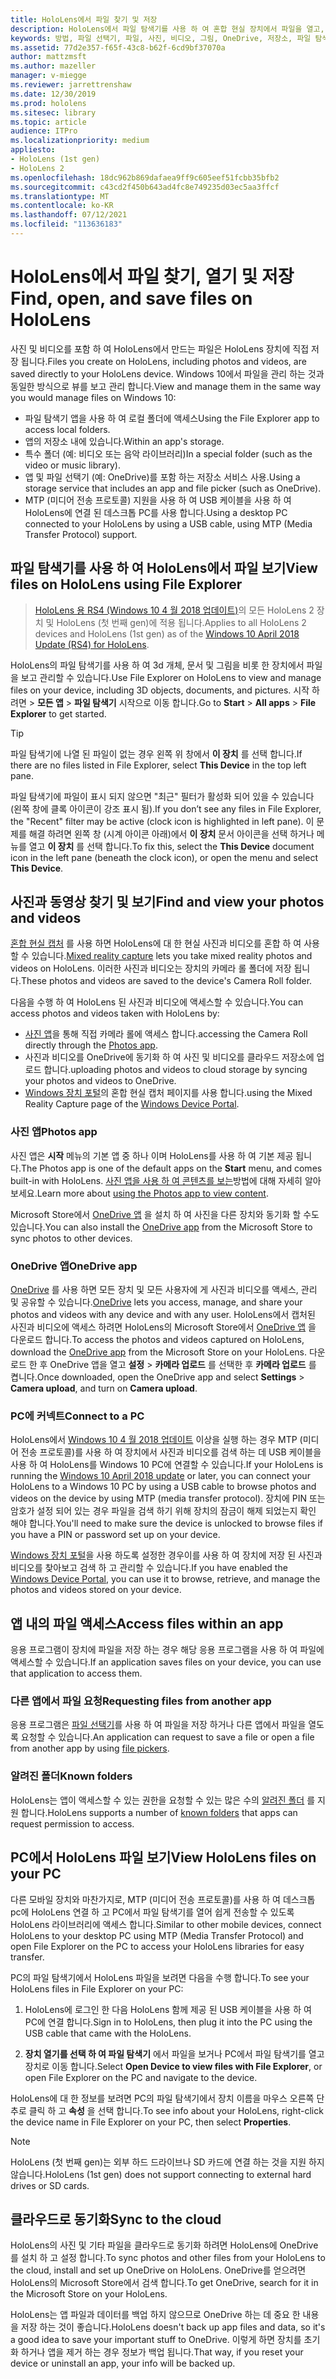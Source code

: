 ```yaml
---
title: HoloLens에서 파일 찾기 및 저장
description: HoloLens에서 파일 탐색기를 사용 하 여 혼합 현실 장치에서 파일을 열고, 보고, 관리 하는 방법에 대해 알아봅니다.
keywords: 방법, 파일 선택기, 파일, 사진, 비디오, 그림, OneDrive, 저장소, 파일 탐색기, hololens
ms.assetid: 77d2e357-f65f-43c8-b62f-6cd9bf37070a
author: mattzmsft
ms.author: mazeller
manager: v-miegge
ms.reviewer: jarrettrenshaw
ms.date: 12/30/2019
ms.prod: hololens
ms.sitesec: library
ms.topic: article
audience: ITPro
ms.localizationpriority: medium
appliesto:
- HoloLens (1st gen)
- HoloLens 2
ms.openlocfilehash: 18dc962b869dafaea9ff9c605eef51fcbb35bfb2
ms.sourcegitcommit: c43cd2f450b643ad4fc8e749235d03ec5aa3ffcf
ms.translationtype: MT
ms.contentlocale: ko-KR
ms.lasthandoff: 07/12/2021
ms.locfileid: "113636183"
---
```

# <a name="find-open-and-save-files-on-hololens"></a><span data-ttu-id="ad01d-104">HoloLens에서 파일 찾기, 열기 및 저장</span><span class="sxs-lookup"><span data-stu-id="ad01d-104">Find, open, and save files on HoloLens</span></span>

<span data-ttu-id="ad01d-105">사진 및 비디오를 포함 하 여 HoloLens에서 만드는 파일은 HoloLens 장치에 직접 저장 됩니다.</span><span class="sxs-lookup"><span data-stu-id="ad01d-105">Files you create on HoloLens, including photos and videos, are saved directly to your HoloLens device.</span></span> <span data-ttu-id="ad01d-106">Windows 10에서 파일을 관리 하는 것과 동일한 방식으로 뷰를 보고 관리 합니다.</span><span class="sxs-lookup"><span data-stu-id="ad01d-106">View and manage them in the same way you would manage files on Windows 10:</span></span>

- <span data-ttu-id="ad01d-107">파일 탐색기 앱을 사용 하 여 로컬 폴더에 액세스</span><span class="sxs-lookup"><span data-stu-id="ad01d-107">Using the File Explorer app to access local folders.</span></span>
- <span data-ttu-id="ad01d-108">앱의 저장소 내에 있습니다.</span><span class="sxs-lookup"><span data-stu-id="ad01d-108">Within an app's storage.</span></span>
- <span data-ttu-id="ad01d-109">특수 폴더 (예: 비디오 또는 음악 라이브러리)</span><span class="sxs-lookup"><span data-stu-id="ad01d-109">In a special folder (such as the video or music library).</span></span>
- <span data-ttu-id="ad01d-110">앱 및 파일 선택기 (예: OneDrive)를 포함 하는 저장소 서비스 사용.</span><span class="sxs-lookup"><span data-stu-id="ad01d-110">Using a storage service that includes an app and file picker (such as OneDrive).</span></span>
- <span data-ttu-id="ad01d-111">MTP (미디어 전송 프로토콜) 지원을 사용 하 여 USB 케이블을 사용 하 여 HoloLens에 연결 된 데스크톱 PC를 사용 합니다.</span><span class="sxs-lookup"><span data-stu-id="ad01d-111">Using a desktop PC connected to your HoloLens by using a USB cable, using MTP (Media Transfer Protocol) support.</span></span>

## <a name="view-files-on-hololens-using-file-explorer"></a><span data-ttu-id="ad01d-112">파일 탐색기를 사용 하 여 HoloLens에서 파일 보기</span><span class="sxs-lookup"><span data-stu-id="ad01d-112">View files on HoloLens using File Explorer</span></span>

> <span data-ttu-id="ad01d-113">[HoloLens 용 RS4 (Windows 10 4 월 2018 업데이트)](/windows/mixed-reality/release-notes-april-2018)의 모든 HoloLens 2 장치 및 HoloLens (첫 번째 gen)에 적용 됩니다.</span><span class="sxs-lookup"><span data-stu-id="ad01d-113">Applies to all HoloLens 2 devices and HoloLens (1st gen) as of the [Windows 10 April 2018 Update (RS4) for HoloLens](/windows/mixed-reality/release-notes-april-2018).</span></span>

<span data-ttu-id="ad01d-114">HoloLens의 파일 탐색기를 사용 하 여 3d 개체, 문서 및 그림을 비롯 한 장치에서 파일을 보고 관리할 수 있습니다.</span><span class="sxs-lookup"><span data-stu-id="ad01d-114">Use File Explorer on HoloLens to view and manage files on your device, including 3D objects, documents, and pictures.</span></span> <span data-ttu-id="ad01d-115">시작 하려면    >  **모든 앱**   >  **파일 탐색기** 시작으로 이동 합니다.</span><span class="sxs-lookup"><span data-stu-id="ad01d-115">Go to **Start**  > **All apps**  > **File Explorer** to get started.</span></span>

> [!TIP]
> <span data-ttu-id="ad01d-116">파일 탐색기에 나열 된 파일이 없는 경우 왼쪽 위 창에서 **이 장치** 를 선택 합니다.</span><span class="sxs-lookup"><span data-stu-id="ad01d-116">If there are no files listed in File Explorer, select **This Device** in the top left pane.</span></span>

<span data-ttu-id="ad01d-117">파일 탐색기에 파일이 표시 되지 않으면 "최근" 필터가 활성화 되어 있을 수 있습니다 (왼쪽 창에 클록 아이콘이 강조 표시 됨).</span><span class="sxs-lookup"><span data-stu-id="ad01d-117">If you don’t see any files in File Explorer, the "Recent" filter may be active (clock icon is highlighted in left pane).</span></span> <span data-ttu-id="ad01d-118">이 문제를 해결 하려면 왼쪽 창 (시계 아이콘 아래)에서 **이 장치** 문서 아이콘을 선택 하거나 메뉴를 열고 **이 장치** 를 선택 합니다.</span><span class="sxs-lookup"><span data-stu-id="ad01d-118">To fix this, select the **This Device** document icon in the left pane (beneath the clock icon), or open the menu and select **This Device**.</span></span>

## <a name="find-and-view-your-photos-and-videos"></a><span data-ttu-id="ad01d-119">사진과 동영상 찾기 및 보기</span><span class="sxs-lookup"><span data-stu-id="ad01d-119">Find and view your photos and videos</span></span>

<span data-ttu-id="ad01d-120">[혼합 현실 캡처](holographic-photos-and-videos.md) 를 사용 하면 HoloLens에 대 한 현실 사진과 비디오를 혼합 하 여 사용할 수 있습니다.</span><span class="sxs-lookup"><span data-stu-id="ad01d-120">[Mixed reality capture](holographic-photos-and-videos.md) lets you take mixed reality photos and videos on HoloLens.</span></span>  <span data-ttu-id="ad01d-121">이러한 사진과 비디오는 장치의 카메라 롤 폴더에 저장 됩니다.</span><span class="sxs-lookup"><span data-stu-id="ad01d-121">These photos and videos are saved to the device's Camera Roll folder.</span></span>

<span data-ttu-id="ad01d-122">다음을 수행 하 여 HoloLens 된 사진과 비디오에 액세스할 수 있습니다.</span><span class="sxs-lookup"><span data-stu-id="ad01d-122">You can access photos and videos taken with HoloLens by:</span></span>

- <span data-ttu-id="ad01d-123">[사진 앱](holographic-photos-and-videos.md)을 통해 직접 카메라 롤에 액세스 합니다.</span><span class="sxs-lookup"><span data-stu-id="ad01d-123">accessing the Camera Roll directly through the [Photos app](holographic-photos-and-videos.md).</span></span>
- <span data-ttu-id="ad01d-124">사진과 비디오를 OneDrive에 동기화 하 여 사진 및 비디오를 클라우드 저장소에 업로드 합니다.</span><span class="sxs-lookup"><span data-stu-id="ad01d-124">uploading photos and videos to cloud storage by syncing your photos and videos to OneDrive.</span></span>
- <span data-ttu-id="ad01d-125">[Windows 장치 포털](/windows/mixed-reality/using-the-windows-device-portal#mixed-reality-capture)의 혼합 현실 캡처 페이지를 사용 합니다.</span><span class="sxs-lookup"><span data-stu-id="ad01d-125">using the Mixed Reality Capture page of the [Windows Device Portal](/windows/mixed-reality/using-the-windows-device-portal#mixed-reality-capture).</span></span>

### <a name="photos-app"></a><span data-ttu-id="ad01d-126">사진 앱</span><span class="sxs-lookup"><span data-stu-id="ad01d-126">Photos app</span></span>

<span data-ttu-id="ad01d-127">사진 앱은 **시작** 메뉴의 기본 앱 중 하나 이며 HoloLens를 사용 하 여 기본 제공 됩니다.</span><span class="sxs-lookup"><span data-stu-id="ad01d-127">The Photos app is one of the default apps on the **Start** menu, and comes built-in with HoloLens.</span></span> <span data-ttu-id="ad01d-128">[사진 앱을 사용 하 여 콘텐츠를 보는](holographic-photos-and-videos.md)방법에 대해 자세히 알아보세요.</span><span class="sxs-lookup"><span data-stu-id="ad01d-128">Learn more about [using the Photos app to view content](holographic-photos-and-videos.md).</span></span>

<span data-ttu-id="ad01d-129">Microsoft Store에서 [OneDrive 앱](https://www.microsoft.com/p/onedrive/9wzdncrfj1p3) 을 설치 하 여 사진을 다른 장치와 동기화 할 수도 있습니다.</span><span class="sxs-lookup"><span data-stu-id="ad01d-129">You can also install the [OneDrive app](https://www.microsoft.com/p/onedrive/9wzdncrfj1p3) from the Microsoft Store to sync photos to other devices.</span></span>

### <a name="onedrive-app"></a><span data-ttu-id="ad01d-130">OneDrive 앱</span><span class="sxs-lookup"><span data-stu-id="ad01d-130">OneDrive app</span></span>

<span data-ttu-id="ad01d-131">[OneDrive](https://onedrive.live.com/) 를 사용 하면 모든 장치 및 모든 사용자에 게 사진과 비디오를 액세스, 관리 및 공유할 수 있습니다.</span><span class="sxs-lookup"><span data-stu-id="ad01d-131">[OneDrive](https://onedrive.live.com/) lets you access, manage, and share your photos and videos with any device and with any user.</span></span> <span data-ttu-id="ad01d-132">HoloLens에서 캡처된 사진과 비디오에 액세스 하려면 HoloLens의 Microsoft Store에서 [OneDrive 앱](https://www.microsoft.com/p/onedrive/9wzdncrfj1p3) 을 다운로드 합니다.</span><span class="sxs-lookup"><span data-stu-id="ad01d-132">To access the photos and videos captured on HoloLens, download the [OneDrive app](https://www.microsoft.com/p/onedrive/9wzdncrfj1p3) from the Microsoft Store on your HoloLens.</span></span> <span data-ttu-id="ad01d-133">다운로드 한 후 OneDrive 앱을 열고 **설정**  >  **카메라 업로드** 를 선택한 후 **카메라 업로드** 를 켭니다.</span><span class="sxs-lookup"><span data-stu-id="ad01d-133">Once downloaded, open the OneDrive app and select **Settings** > **Camera upload**, and turn on **Camera upload**.</span></span>

### <a name="connect-to-a-pc"></a><span data-ttu-id="ad01d-134">PC에 커넥트</span><span class="sxs-lookup"><span data-stu-id="ad01d-134">Connect to a PC</span></span>

<span data-ttu-id="ad01d-135">HoloLens에서 [Windows 10 4 월 2018 업데이트](/windows/mixed-reality/release-notes-april-2018) 이상을 실행 하는 경우 MTP (미디어 전송 프로토콜)를 사용 하 여 장치에서 사진과 비디오를 검색 하는 데 USB 케이블을 사용 하 여 HoloLens를 Windows 10 PC에 연결할 수 있습니다.</span><span class="sxs-lookup"><span data-stu-id="ad01d-135">If your HoloLens is running the [Windows 10 April 2018 update](/windows/mixed-reality/release-notes-april-2018) or later, you can connect your HoloLens to a Windows 10 PC by using a USB cable to browse photos and videos on the device by using MTP (media transfer protocol).</span></span> <span data-ttu-id="ad01d-136">장치에 PIN 또는 암호가 설정 되어 있는 경우 파일을 검색 하기 위해 장치의 잠금이 해제 되었는지 확인 해야 합니다.</span><span class="sxs-lookup"><span data-stu-id="ad01d-136">You'll need to make sure the device is unlocked to browse files if you have a PIN or password set up on your device.</span></span>  

<span data-ttu-id="ad01d-137">[Windows 장치 포털](/windows/mixed-reality/using-the-windows-device-portal)을 사용 하도록 설정한 경우이를 사용 하 여 장치에 저장 된 사진과 비디오를 찾아보고 검색 하 고 관리할 수 있습니다.</span><span class="sxs-lookup"><span data-stu-id="ad01d-137">If you have enabled the [Windows Device Portal](/windows/mixed-reality/using-the-windows-device-portal), you can use it to browse, retrieve, and manage the photos and videos stored on your device.</span></span>

## <a name="access-files-within-an-app"></a><span data-ttu-id="ad01d-138">앱 내의 파일 액세스</span><span class="sxs-lookup"><span data-stu-id="ad01d-138">Access files within an app</span></span>

<span data-ttu-id="ad01d-139">응용 프로그램이 장치에 파일을 저장 하는 경우 해당 응용 프로그램을 사용 하 여 파일에 액세스할 수 있습니다.</span><span class="sxs-lookup"><span data-stu-id="ad01d-139">If an application saves files on your device, you can use that application to access them.</span></span>

### <a name="requesting-files-from-another-app"></a><span data-ttu-id="ad01d-140">다른 앱에서 파일 요청</span><span class="sxs-lookup"><span data-stu-id="ad01d-140">Requesting files from another app</span></span>

<span data-ttu-id="ad01d-141">응용 프로그램은 [파일 선택기](/windows/mixed-reality/app-model#file-pickers)를 사용 하 여 파일을 저장 하거나 다른 앱에서 파일을 열도록 요청할 수 있습니다.</span><span class="sxs-lookup"><span data-stu-id="ad01d-141">An application can request to save a file or open a file from another app by using [file pickers](/windows/mixed-reality/app-model#file-pickers).</span></span>

### <a name="known-folders"></a><span data-ttu-id="ad01d-142">알려진 폴더</span><span class="sxs-lookup"><span data-stu-id="ad01d-142">Known folders</span></span>

<span data-ttu-id="ad01d-143">HoloLens는 앱이 액세스할 수 있는 권한을 요청할 수 있는 많은 수의 [알려진 폴더](/windows/mixed-reality/app-model#known-folders) 를 지원 합니다.</span><span class="sxs-lookup"><span data-stu-id="ad01d-143">HoloLens supports a number of [known folders](/windows/mixed-reality/app-model#known-folders) that apps can request permission to access.</span></span>

## <a name="view-hololens-files-on-your-pc"></a><span data-ttu-id="ad01d-144">PC에서 HoloLens 파일 보기</span><span class="sxs-lookup"><span data-stu-id="ad01d-144">View HoloLens files on your PC</span></span>

<span data-ttu-id="ad01d-145">다른 모바일 장치와 마찬가지로, MTP (미디어 전송 프로토콜)를 사용 하 여 데스크톱 pc에 HoloLens 연결 하 고 PC에서 파일 탐색기를 열어 쉽게 전송할 수 있도록 HoloLens 라이브러리에 액세스 합니다.</span><span class="sxs-lookup"><span data-stu-id="ad01d-145">Similar to other mobile devices, connect HoloLens to your desktop PC using MTP (Media Transfer Protocol) and open File Explorer on the PC to access your HoloLens libraries for easy transfer.</span></span>

<span data-ttu-id="ad01d-146">PC의 파일 탐색기에서 HoloLens 파일을 보려면 다음을 수행 합니다.</span><span class="sxs-lookup"><span data-stu-id="ad01d-146">To see your HoloLens files in File Explorer on your PC:</span></span>

1. <span data-ttu-id="ad01d-147">HoloLens에 로그인 한 다음 HoloLens 함께 제공 된 USB 케이블을 사용 하 여 PC에 연결 합니다.</span><span class="sxs-lookup"><span data-stu-id="ad01d-147">Sign in to HoloLens, then plug it into the PC using the USB cable that came with the HoloLens.</span></span>

1. <span data-ttu-id="ad01d-148">**장치 열기를 선택 하 여 파일 탐색기** 에서 파일을 보거나 PC에서 파일 탐색기를 열고 장치로 이동 합니다.</span><span class="sxs-lookup"><span data-stu-id="ad01d-148">Select **Open Device to view files with File Explorer**, or open File Explorer on the PC and navigate to the device.</span></span>

<span data-ttu-id="ad01d-149">HoloLens에 대 한 정보를 보려면 PC의 파일 탐색기에서 장치 이름을 마우스 오른쪽 단추로 클릭 하 고 **속성** 을 선택 합니다.</span><span class="sxs-lookup"><span data-stu-id="ad01d-149">To see info about your HoloLens, right-click the device name in File Explorer on your PC, then select **Properties**.</span></span>

> [!NOTE]
> <span data-ttu-id="ad01d-150">HoloLens (첫 번째 gen)는 외부 하드 드라이브나 SD 카드에 연결 하는 것을 지원 하지 않습니다.</span><span class="sxs-lookup"><span data-stu-id="ad01d-150">HoloLens (1st gen) does not support connecting to external hard drives or SD cards.</span></span>

## <a name="sync-to-the-cloud"></a><span data-ttu-id="ad01d-151">클라우드로 동기화</span><span class="sxs-lookup"><span data-stu-id="ad01d-151">Sync to the cloud</span></span>

<span data-ttu-id="ad01d-152">HoloLens의 사진 및 기타 파일을 클라우드로 동기화 하려면 HoloLens에 OneDrive를 설치 하 고 설정 합니다.</span><span class="sxs-lookup"><span data-stu-id="ad01d-152">To sync photos and other files from your HoloLens to the cloud, install and set up OneDrive on HoloLens.</span></span> <span data-ttu-id="ad01d-153">OneDrive를 얻으려면 HoloLens의 Microsoft Store에서 검색 합니다.</span><span class="sxs-lookup"><span data-stu-id="ad01d-153">To get OneDrive, search for it in the Microsoft Store on your HoloLens.</span></span>

<span data-ttu-id="ad01d-154">HoloLens는 앱 파일과 데이터를 백업 하지 않으므로 OneDrive 하는 데 중요 한 내용을 저장 하는 것이 좋습니다.</span><span class="sxs-lookup"><span data-stu-id="ad01d-154">HoloLens doesn't back up app files and data, so it's a good idea to save your important stuff to OneDrive.</span></span> <span data-ttu-id="ad01d-155">이렇게 하면 장치를 초기화 하거나 앱을 제거 하는 경우 정보가 백업 됩니다.</span><span class="sxs-lookup"><span data-stu-id="ad01d-155">That way, if you reset your device or uninstall an app, your info will be backed up.</span></span>
